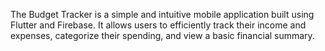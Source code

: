 The Budget Tracker is a simple and intuitive mobile application built using Flutter and Firebase. It allows users to efficiently track their income and expenses, categorize their spending, and view a basic financial summary.